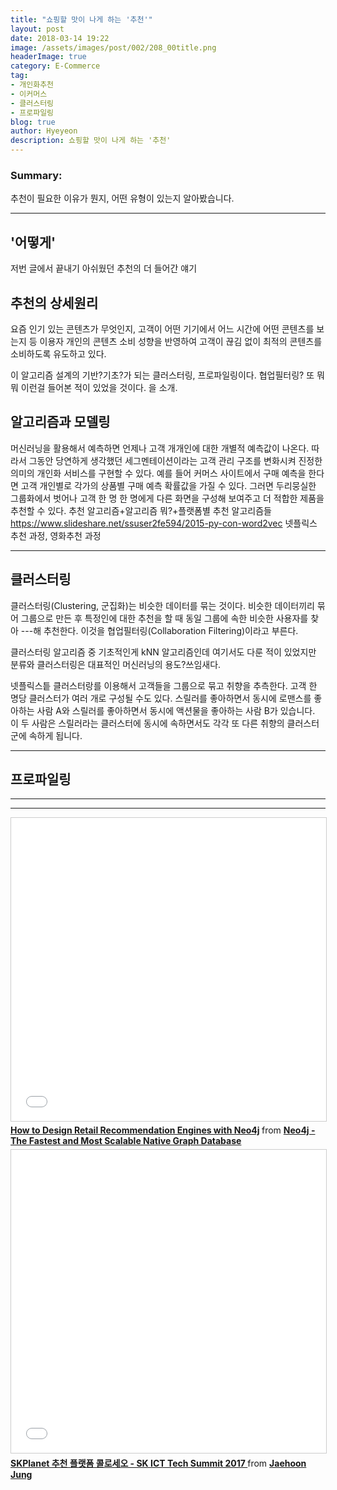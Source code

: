 ```yaml
---
title: "쇼핑할 맛이 나게 하는 '추천'"
layout: post
date: 2018-03-14 19:22
image: /assets/images/post/002/208_00title.png
headerImage: true
category: E-Commerce
tag:
- 개인화추천
- 이커머스
- 클러스터링
- 프로파일링
blog: true
author: Hyeyeon
description: 쇼핑할 맛이 나게 하는 '추천'
---
```


### Summary:

추천이 필요한 이유가 뭔지, 어떤 유형이 있는지 알아봤습니다.

---

## '어떻게'

저번 글에서 끝내기 아쉬웠던 추천의 더 들어간 얘기

## 추천의 상세원리

요즘 인기 있는 콘텐츠가 무엇인지, 고객이 어떤 기기에서 어느 시간에 어떤 콘텐츠를 보는지 등 이용자 개인의 콘텐츠 소비 성향을 반영하여 고객이 끊김 없이 최적의 콘텐츠를 소비하도록 유도하고 있다.

이 알고리즘 설계의 기반?기초?가 되는 클러스터링, 프로파일링이다. 협업필터링? 또 뭐뭐 이런걸 들어본 적이 있었을 것이다. 을 소개.


## 알고리즘과 모델링

머신러닝을 활용해서 예측하면 언제나 고객 개개인에 대한 개별적 예측값이 나온다. 따라서 그동안 당연하게 생각했던 세그멘테이션이라는 고객 관리 구조를 변화시켜 진정한 의미의 개인화 서비스를 구현할 수 있다. 예를 들어 커머스 사이트에서 구매 예측을 한다면 고객 개인별로 각가의 상품별 구매 예측 확률값을 가질 수 있다. 그러면 두리뭉실한 그룹화에서 벗어나 고객 한 명 한 명에게 다른 화면을 구성해 보여주고 더 적합한 제품을 추천할 수 있다.
추천 알고리즘+알고리즘 뭐?+플랫폼별 추천 알고리즘들
https://www.slideshare.net/ssuser2fe594/2015-py-con-word2vec 넷플릭스 추천 과정, 영화추천 과정

---

## 클러스터링

클러스터링(Clustering, 군집화)는 비슷한 데이터를 묶는 것이다. 비슷한 데이터끼리 묶어 그룹으로 만든 후 특정인에 대한 추천을 할 때 동일 그룹에 속한 비슷한 사용자를 찾아  ---해 추천한다. 이것을 협업필터링(Collaboration Filtering)이라고 부른다. 

클러스터링 알고리즘 중 기초적인게 kNN 알고리즘인데 여기서도 다룬 적이 있었지만
분류와 클러스터링은 대표적인 머신러닝의 용도?쓰임새다.

넷플릭스틑 클러스터랑를 이용해서 고객들을 그룹으로 묶고 취향을 추측한다. 고객 한 명당 클러스터가 여러 개로 구성될 수도 있다. 스릴러를 좋아하면서 동시에 로맨스를 좋아하는 사람 A와 스릴러를 좋아하면서 동시에 액션물을 좋아하는 사람 B가 있습니다. 이 두 사람은 스릴러라는 클러스터에 동시에 속하면서도 각각 또 다른 취향의 클러스터 군에 속하게 됩니다.

---

## 프로파일링


---


---

<iframe src="//www.slideshare.net/slideshow/embed_code/key/JYSDc6h5PrzCJx" width="595" height="485" frameborder="0" marginwidth="0" marginheight="0" scrolling="no" style="border:1px solid #CCC; border-width:1px; margin-bottom:5px; max-width: 100%;" allowfullscreen> </iframe> <div style="margin-bottom:5px"> <strong> <a href="//www.slideshare.net/neo4j/how-to-design-retail-recommendation-engines-with-neo4j" title="How to Design Retail Recommendation Engines with Neo4j" target="_blank">How to Design Retail Recommendation Engines with Neo4j</a> </strong> from <strong><a href="https://www.slideshare.net/neo4j" target="_blank">Neo4j - The Fastest and Most Scalable Native Graph Database</a></strong> </div>

<iframe src="//www.slideshare.net/slideshow/embed_code/key/iOuxCNgtAquVgG" width="595" height="485" frameborder="0" marginwidth="0" marginheight="0" scrolling="no" style="border:1px solid #CCC; border-width:1px; margin-bottom:5px; max-width: 100%;" allowfullscreen> </iframe> <div style="margin-bottom:5px"> <strong> <a href="//www.slideshare.net/JaehoonJung/sk-ict-tech-summit-2017-sk-planet" title="SKPlanet 추천 플랫폼 콜로세오 - SK ICT Tech Summit 2017 " target="_blank">SKPlanet 추천 플랫폼 콜로세오 - SK ICT Tech Summit 2017 </a> </strong> from <strong><a href="https://www.slideshare.net/JaehoonJung" target="_blank">Jaehoon Jung</a></strong> </div>
